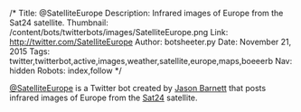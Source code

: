 /*
Title: @SatelliteEurope
Description: Infrared images of Europe from the Sat24 satellite.
Thumbnail: /content/bots/twitterbots/images/SatelliteEurope.png
Link: http://twitter.com/SatelliteEurope
Author: botsheeter.py
Date: November 21, 2015
Tags: twitter,twitterbot,active,images,weather,satellite,europe,maps,boeeerb
Nav: hidden
Robots: index,follow
*/

[@SatelliteEurope](https://twitter.com/SatelliteEurope) is a Twitter bot created by [Jason Barnett](https://twitter.com/boeeerb) that posts infrared images of Europe from the [Sat24](http://en.sat24.com/en) satellite.




